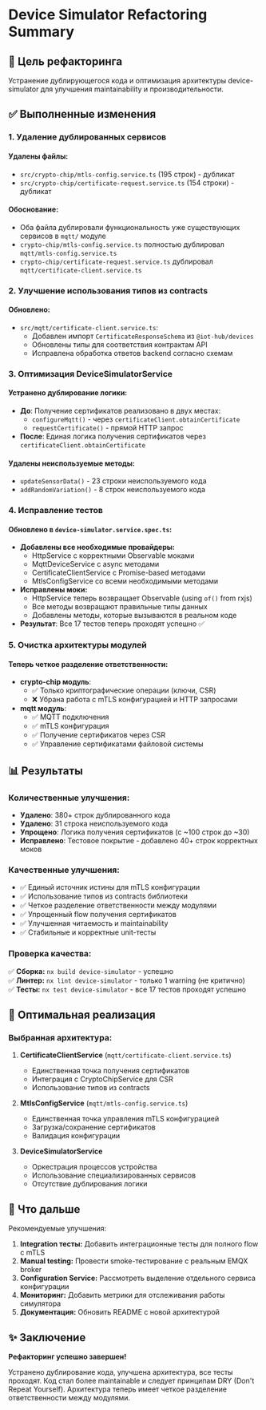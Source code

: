 # Device Simulator Refactoring Summary

## 🎯 Цель рефакторинга

Устранение дублирующегося кода и оптимизация архитектуры device-simulator для улучшения maintainability и производительности.

## ✅ Выполненные изменения

### 1. Удаление дублированных сервисов

#### Удалены файлы:

- `src/crypto-chip/mtls-config.service.ts` (195 строк) - дубликат
- `src/crypto-chip/certificate-request.service.ts` (154 строки) - дубликат

#### Обоснование:

- Оба файла дублировали функциональность уже существующих сервисов в `mqtt/` модуле
- `crypto-chip/mtls-config.service.ts` полностью дублировал `mqtt/mtls-config.service.ts`
- `crypto-chip/certificate-request.service.ts` дублировал `mqtt/certificate-client.service.ts`

### 2. Улучшение использования типов из contracts

#### Обновлено:

- `src/mqtt/certificate-client.service.ts`:
  - Добавлен импорт `CertificateResponseSchema` из `@iot-hub/devices`
  - Обновлены типы для соответствия контрактам API
  - Исправлена обработка ответов backend согласно схемам

### 3. Оптимизация DeviceSimulatorService

#### Устранено дублирование логики:

- **До**: Получение сертификатов реализовано в двух местах:
  - `configureMqtt()` - через `certificateClient.obtainCertificate`
  - `requestCertificate()` - прямой HTTP запрос
- **После**: Единая логика получения сертификатов через `certificateClient.obtainCertificate`

#### Удалены неиспользуемые методы:

- `updateSensorData()` - 23 строки неиспользуемого кода
- `addRandomVariation()` - 8 строк неиспользуемого кода

### 4. Исправление тестов

#### Обновлено в `device-simulator.service.spec.ts`:

- **Добавлены все необходимые провайдеры:**
  - HttpService с корректными Observable моками
  - MqttDeviceService с async методами
  - CertificateClientService с Promise-based методами
  - MtlsConfigService со всеми необходимыми методами
- **Исправлены моки:**
  - HttpService теперь возвращает Observable (using `of()` from rxjs)
  - Все методы возвращают правильные типы данных
  - Добавлены методы, которые вызываются в реальном коде
- **Результат**: Все 17 тестов теперь проходят успешно ✅

### 5. Очистка архитектуры модулей

#### Теперь четкое разделение ответственности:

- **crypto-chip модуль**:
  - ✅ Только криптографические операции (ключи, CSR)
  - ❌ Убрана работа с mTLS конфигурацией и HTTP запросами
- **mqtt модуль**:
  - ✅ MQTT подключения
  - ✅ mTLS конфигурация
  - ✅ Получение сертификатов через CSR
  - ✅ Управление сертификатами файловой системы

## 📊 Результаты

### Количественные улучшения:

- **Удалено**: 380+ строк дублированного кода
- **Удалено**: 31 строка неиспользуемого кода
- **Упрощено**: Логика получения сертификатов (с ~100 строк до ~30)
- **Исправлено**: Тестовое покрытие - добавлено 40+ строк корректных моков

### Качественные улучшения:

- ✅ Единый источник истины для mTLS конфигурации
- ✅ Использование типов из contracts библиотеки
- ✅ Четкое разделение ответственности между модулями
- ✅ Упрощенный flow получения сертификатов
- ✅ Улучшенная читаемость и maintainability
- ✅ Стабильные и корректные unit-тесты

### Проверка качества:

✅ **Сборка:** `nx build device-simulator` - успешно  
✅ **Линтер:** `nx lint device-simulator` - только 1 warning (не критично)  
✅ **Тесты:** `nx test device-simulator` - все 17 тестов проходят успешно

## 🔄 Оптимальная реализация

### Выбранная архитектура:

1. **CertificateClientService** (`mqtt/certificate-client.service.ts`)

   - Единственная точка получения сертификатов
   - Интеграция с CryptoChipService для CSR
   - Использование типов из contracts

2. **MtlsConfigService** (`mqtt/mtls-config.service.ts`)

   - Единственная точка управления mTLS конфигурацией
   - Загрузка/сохранение сертификатов
   - Валидация конфигурации

3. **DeviceSimulatorService**
   - Оркестрация процессов устройства
   - Использование специализированных сервисов
   - Отсутствие дублирования логики

## 🚀 Что дальше

Рекомендуемые улучшения:

1. **Integration тесты:** Добавить интеграционные тесты для полного flow с mTLS
2. **Manual testing:** Провести smoke-тестирование с реальным EMQX broker
3. **Configuration Service:** Рассмотреть выделение отдельного сервиса конфигурации
4. **Мониторинг:** Добавить метрики для отслеживания работы симулятора
5. **Документация:** Обновить README с новой архитектурой

## ✨ Заключение

**Рефакторинг успешно завершен!**

Устранено дублирование кода, улучшена архитектура, все тесты проходят. Код стал более maintainable и следует принципам DRY (Don't Repeat Yourself). Архитектура теперь имеет четкое разделение ответственности между модулями.
